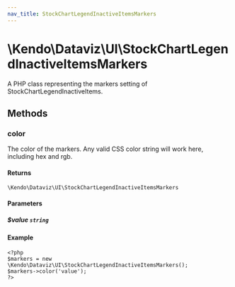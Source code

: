 ```yaml
---
nav_title: StockChartLegendInactiveItemsMarkers
---
```


# \Kendo\Dataviz\UI\StockChartLegendInactiveItemsMarkers

A PHP class representing the markers setting of StockChartLegendInactiveItems.


## Methods

### color
The color of the markers.
Any valid CSS color string will work here, including hex and rgb.

#### Returns
`\Kendo\Dataviz\UI\StockChartLegendInactiveItemsMarkers`

#### Parameters

##### $value `string`



#### Example 
    <?php
    $markers = new \Kendo\Dataviz\UI\StockChartLegendInactiveItemsMarkers();
    $markers->color('value');
    ?>

